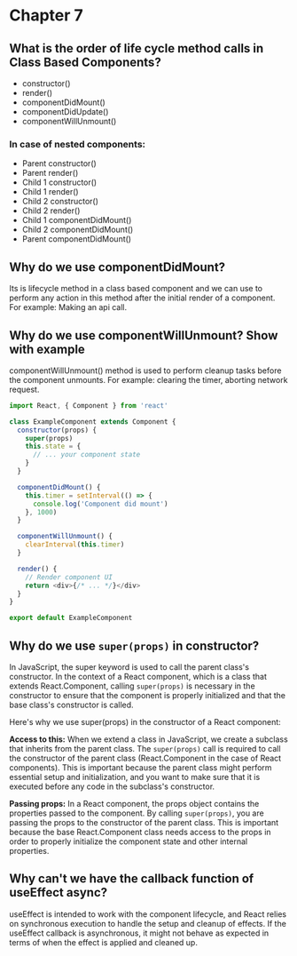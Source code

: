 # Chapter 7

## What is the order of life cycle method calls in Class Based Components?

- constructor()
- render()
- componentDidMount()
- componentDidUpdate()
- componentWillUnmount()

### In case of nested components:

- Parent constructor()
- Parent render()
- Child 1 constructor()
- Child 1 render()
- Child 2 constructor()
- Child 2 render()
- Child 1 componentDidMount()
- Child 2 componentDidMount()
- Parent componentDidMount()

## Why do we use componentDidMount?

Its is lifecycle method in a class based component and we can use to perform any action in this method after the initial render of a component. For example: Making an api call.

## Why do we use componentWillUnmount? Show with example

componentWillUnmount() method is used to perform cleanup tasks before the component unmounts.
For example: clearing the timer, aborting network request.

```javascript
import React, { Component } from 'react'

class ExampleComponent extends Component {
  constructor(props) {
    super(props)
    this.state = {
      // ... your component state
    }
  }

  componentDidMount() {
    this.timer = setInterval(() => {
      console.log('Component did mount')
    }, 1000)
  }

  componentWillUnmount() {
    clearInterval(this.timer)
  }

  render() {
    // Render component UI
    return <div>{/* ... */}</div>
  }
}

export default ExampleComponent
```

## Why do we use `super(props)` in constructor?

In JavaScript, the super keyword is used to call the parent class's constructor. In the context of a React component, which is a class that extends React.Component, calling `super(props)` is necessary in the constructor to ensure that the component is properly initialized and that the base class's constructor is called.

Here's why we use super(props) in the constructor of a React component:

**Access to this:** When we extend a class in JavaScript, we create a subclass that inherits from the parent class. The `super(props)` call is required to call the constructor of the parent class (React.Component in the case of React components). This is important because the parent class might perform essential setup and initialization, and you want to make sure that it is executed before any code in the subclass's constructor.

**Passing props:** In a React component, the props object contains the properties passed to the component. By calling `super(props)`, you are passing the props to the constructor of the parent class. This is important because the base React.Component class needs access to the props in order to properly initialize the component state and other internal properties.

## Why can't we have the callback function of useEffect async?

useEffect is intended to work with the component lifecycle, and React relies on synchronous execution to handle the setup and cleanup of effects. If the useEffect callback is asynchronous, it might not behave as expected in terms of when the effect is applied and cleaned up.

